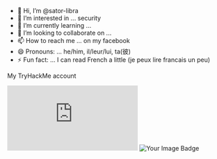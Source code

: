 - 👋 Hi, I’m @sator-libra
- 👀 I’m interested in ... security
- 🌱 I’m currently learning ...
- 💞️ I’m looking to collaborate on ...
- 📫 How to reach me ... on my facebook
- 😄 Pronouns: ... he/him, il/leur/lui, ta(彼)
- ⚡ Fun fact: ... I can read French a little (je peux lire francais un peu)

My TryHackMe account<br>
<iframe src="https://tryhackme.com/api/v2/badges/public-profile?userPublicId=3646790" style='border:none;'></iframe>
<img src="https://tryhackme-badges.s3.amazonaws.com/johan.f.png" alt="Your Image Badge" />

<!---
sator-libra/sator-libra is a ✨ special ✨ repository because its `README.md` (this file) appears on your GitHub profile.
You can click the Preview link to take a look at your changes.
--->
